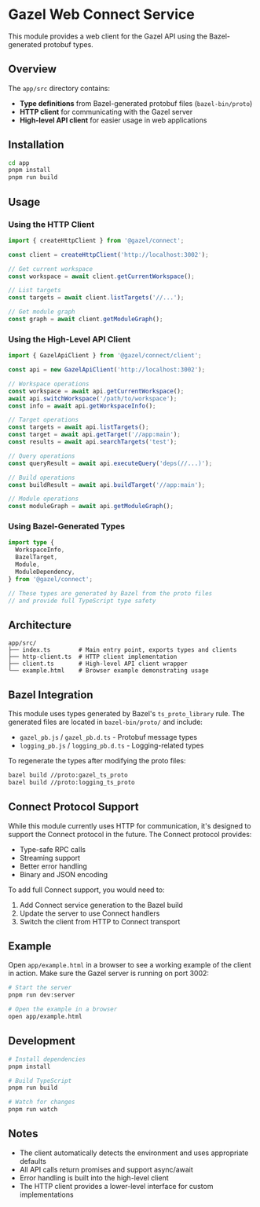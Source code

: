 # Gazel Web Connect Service

This module provides a web client for the Gazel API using the Bazel-generated protobuf types.

## Overview

The `app/src` directory contains:
- **Type definitions** from Bazel-generated protobuf files (`bazel-bin/proto`)
- **HTTP client** for communicating with the Gazel server
- **High-level API client** for easier usage in web applications

## Installation

```bash
cd app
pnpm install
pnpm run build
```

## Usage

### Using the HTTP Client

```typescript
import { createHttpClient } from '@gazel/connect';

const client = createHttpClient('http://localhost:3002');

// Get current workspace
const workspace = await client.getCurrentWorkspace();

// List targets
const targets = await client.listTargets('//...');

// Get module graph
const graph = await client.getModuleGraph();
```

### Using the High-Level API Client

```typescript
import { GazelApiClient } from '@gazel/connect/client';

const api = new GazelApiClient('http://localhost:3002');

// Workspace operations
const workspace = await api.getCurrentWorkspace();
await api.switchWorkspace('/path/to/workspace');
const info = await api.getWorkspaceInfo();

// Target operations
const targets = await api.listTargets();
const target = await api.getTarget('//app:main');
const results = await api.searchTargets('test');

// Query operations
const queryResult = await api.executeQuery('deps(//...)');

// Build operations
const buildResult = await api.buildTarget('//app:main');

// Module operations
const moduleGraph = await api.getModuleGraph();
```

### Using Bazel-Generated Types

```typescript
import type {
  WorkspaceInfo,
  BazelTarget,
  Module,
  ModuleDependency,
} from '@gazel/connect';

// These types are generated by Bazel from the proto files
// and provide full TypeScript type safety
```

## Architecture

```
app/src/
├── index.ts        # Main entry point, exports types and clients
├── http-client.ts  # HTTP client implementation
├── client.ts       # High-level API client wrapper
└── example.html    # Browser example demonstrating usage
```

## Bazel Integration

This module uses types generated by Bazel's `ts_proto_library` rule. The generated files are located in `bazel-bin/proto/` and include:

- `gazel_pb.js` / `gazel_pb.d.ts` - Protobuf message types
- `logging_pb.js` / `logging_pb.d.ts` - Logging-related types

To regenerate the types after modifying the proto files:

```bash
bazel build //proto:gazel_ts_proto
bazel build //proto:logging_ts_proto
```

## Connect Protocol Support

While this module currently uses HTTP for communication, it's designed to support the Connect protocol in the future. The Connect protocol provides:

- Type-safe RPC calls
- Streaming support
- Better error handling
- Binary and JSON encoding

To add full Connect support, you would need to:

1. Add Connect service generation to the Bazel build
2. Update the server to use Connect handlers
3. Switch the client from HTTP to Connect transport

## Example

Open `app/example.html` in a browser to see a working example of the client in action. Make sure the Gazel server is running on port 3002:

```bash
# Start the server
pnpm run dev:server

# Open the example in a browser
open app/example.html
```

## Development

```bash
# Install dependencies
pnpm install

# Build TypeScript
pnpm run build

# Watch for changes
pnpm run watch
```

## Notes

- The client automatically detects the environment and uses appropriate defaults
- All API calls return promises and support async/await
- Error handling is built into the high-level client
- The HTTP client provides a lower-level interface for custom implementations
